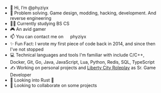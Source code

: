 - 👋 Hi, I’m @phyziyx
- 👀 Problem solving. Game design, modding, hacking, development. And reverse engineering
- 👨‍🎓 Currently studying BS CS
- 🎮 An avid gamer
- 📫 You can contact me on <img src="https://discord.com/assets/3437c10597c1526c3dbd98c737c2bcae.svg" width="14" height="14"> phyziyx
- ✨ Fun Fact: I wrote my first piece of code back in 2014, and since then I've not stopped
- 💻 Technical languages and tools I'm familiar with include C/C++, Docker, Git, Go, Java, JavaScript, Lua, Python, Redis, SQL, TypeScript
- ✍ Working on personal projects and [Liberty City Roleplay](Https://lc-rp.gg) as Sr. Game Developer
- 🌱 Looking into Rust 🦀
- 💞️ Looking to collaborate on some projects

<!---
phyziyx/phyziyx is a ✨ special ✨ repository because its `README.md` (this file) appears on your GitHub profile.
You can click the Preview link to take a look at your changes.
--->
